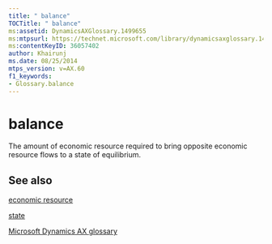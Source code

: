 ```yaml
---
title: " balance"
TOCTitle: " balance"
ms:assetid: DynamicsAXGlossary.1499655
ms:mtpsurl: https://technet.microsoft.com/library/dynamicsaxglossary.1499655(v=AX.60)
ms:contentKeyID: 36057402
author: Khairunj
ms.date: 08/25/2014
mtps_version: v=AX.60
f1_keywords:
- Glossary.balance
---
```


# balance

The amount of economic resource required to bring opposite economic resource flows to a state of equilibrium.

## See also

[economic resource](economic-resource.md)

[state](state.md)

[Microsoft Dynamics AX glossary](glossary/microsoft-dynamics-ax-glossary.md)

  


